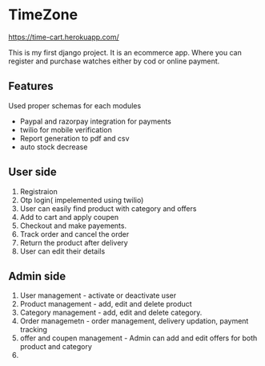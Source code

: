 # TimeZone

https://time-cart.herokuapp.com/

This is my first django project. It is an ecommerce app. Where you can register and purchase watches either by cod or online payment.
## Features

Used proper schemas for each modules
- Paypal and razorpay integration for payments
- twilio for mobile verification
- Report generation to pdf and csv
- auto stock decrease

## User side

1. Registraion
2. Otp login( impelemented using twilio)
3. User can easily find product with category and offers
4. Add to cart and apply coupen
5. Checkout and make payements.
6. Track order and cancel the order
7. Return the product after delivery
8. User can edit their details

## Admin side

1. User management - activate or deactivate user
2. Product management - add, edit and delete product
3. Category management - add, edit and delete category.
4. Order managemetn - order management, delivery updation, payment tracking
5. offer and coupen management  - Admin can add and edit offers for both product and category
6. 

